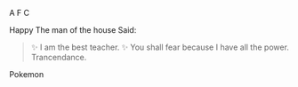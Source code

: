 A
F
C

Happy
The man of the house Said:

>:sparkles: I am the best teacher. :sparkles:
> You shall fear because I have all the power.
> Trancendance.


Pokemon